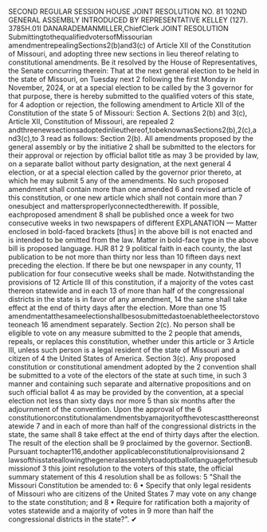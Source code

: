 SECOND REGULAR SESSION
HOUSE JOINT
RESOLUTION NO. 81
102ND GENERAL ASSEMBLY
INTRODUCED BY REPRESENTATIVE KELLEY (127).
3785H.01I DANARADEMANMILLER,ChiefClerk
JOINT RESOLUTION
SubmittingtothequalifiedvotersofMissourian amendmentrepealingSections2(b)and3(c)
of Article XII of the Constitution of Missouri, and adopting three new sections in lieu
thereof relating to constitutional amendments.
Be it resolved by the House of Representatives, the Senate concurring therein:
That at the next general election to be held in the state of Missouri, on Tuesday next
2 following the first Monday in November, 2024, or at a special election to be called by the
3 governor for that purpose, there is hereby submitted to the qualified voters of this state, for
4 adoption or rejection, the following amendment to Article XII of the Constitution of the state
5 of Missouri:
Section A. Sections 2(b) and 3(c), Article XII, Constitution of Missouri, are repealed
2 andthreenewsectionsadoptedinlieuthereof,tobeknownasSections2(b),2(c),and3(c),to
3 read as follows:
Section 2(b). All amendments proposed by the general assembly or by the initiative
2 shall be submitted to the electors for their approval or rejection by official ballot title as may
3 be provided by law, on a separate ballot without party designation, at the next general
4 election, or at a special election called by the governor prior thereto, at which he may submit
5 any of the amendments. No such proposed amendment shall contain more than one amended
6 and revised article of this constitution, or one new article which shall not contain more than
7 onesubject and mattersproperlyconnectedtherewith. If possible, eachproposed amendment
8 shall be published once a week for two consecutive weeks in two newspapers of different
EXPLANATION — Matter enclosed in bold-faced brackets [thus] in the above bill is not enacted and is
intended to be omitted from the law. Matter in bold-face type in the above bill is proposed language.
HJR 81 2
9 political faith in each county, the last publication to be not more than thirty nor less than
10 fifteen days next preceding the election. If there be but one newspaper in any county,
11 publication for four consecutive weeks shall be made. Notwithstanding the provisions of
12 Article III of this constitution, if a majority of the votes cast thereon statewide and in each
13 of more than half of the congressional districts in the state is in favor of any amendment,
14 the same shall take effect at the end of thirty days after the election. More than one
15 amendmentatthesameelectionshallbesosubmittedastoenabletheelectorstovoteoneach
16 amendment separately.
Section 2(c). No person shall be eligible to vote on any measure submitted to the
2 people that amends, repeals, or replaces this constitution, whether under this article or
3 Article III, unless such person is a legal resident of the state of Missouri and a citizen of
4 the United States of America.
Section 3(c). Any proposed constitution or constitutional amendment adopted by the
2 convention shall be submitted to a vote of the electors of the state at such time, in such
3 manner and containing such separate and alternative propositions and on such official ballot
4 as may be provided by the convention, at a special election not less than sixty days nor more
5 than six months after the adjournment of the convention. Upon the approval of the
6 constitutionorconstitutionalamendmentsbyamajorityofthevotescastthereonstatewide
7 and in each of more than half of the congressional districts in the state, the same shall
8 take effect at the end of thirty days after the election. The result of the election shall be
9 proclaimed by the governor.
SectionB. Pursuant tochapter116,andother applicableconstitutionalprovisionsand
2 lawsofthisstateallowingthegeneralassemblytoadoptballotlanguageforthesubmissionof
3 this joint resolution to the voters of this state, the official summary statement of this
4 resolution shall be as follows:
5 "Shall the Missouri Constitution be amended to:
6 • Specify that only legal residents of Missouri who are citizens of the United States
7 may vote on any change to the state constitution; and
8 • Require for ratification both a majority of votes statewide and a majority of votes in
9 more than half the congressional districts in the state?".
✔